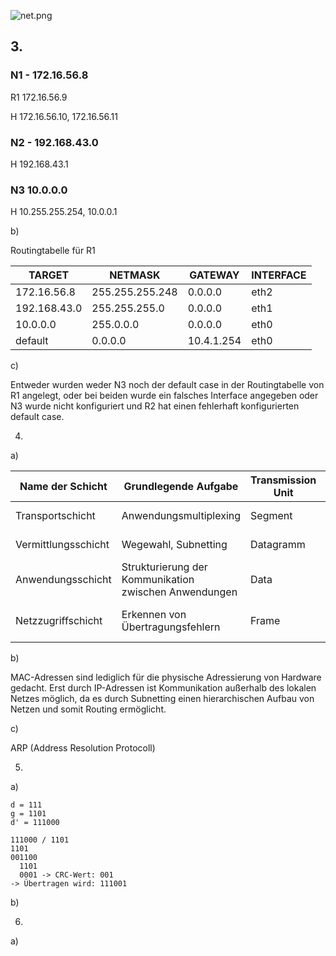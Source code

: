 ![net.png](/home/simon/studium/rechnernetze/altklausur/net.png)

## 3.

### N1 - 172.16.56.8

R1 172.16.56.9

H 172.16.56.10, 172.16.56.11

### N2 - 192.168.43.0

H 192.168.43.1

### N3 10.0.0.0

H 10.255.255.254, 10.0.0.1

b)

Routingtabelle für R1

| TARGET       | NETMASK         | GATEWAY    | INTERFACE |
| ------------ | --------------- | ---------- | --------- |
| 172.16.56.8  | 255.255.255.248 | 0.0.0.0    | eth2      |
| 192.168.43.0 | 255.255.255.0   | 0.0.0.0    | eth1      |
| 10.0.0.0     | 255.0.0.0       | 0.0.0.0    | eth0      |
| default      | 0.0.0.0         | 10.4.1.254 | eth0      |

c)

Entweder wurden weder N3 noch der default case in der Routingtabelle von R1 angelegt, oder bei beiden wurde ein falsches Interface angegeben oder N3 wurde nicht konfiguriert und R2 hat einen fehlerhaft konfigurierten default case.

4.

a)

| Name der Schicht    | Grundlegende Aufgabe                                  | Transmission Unit | Adresse            | Protokoll (Beispiel)     |
| ------------------- | ----------------------------------------------------- | ----------------- | ------------------ | ------------------------ |
| Transportschicht    | Anwendungsmultiplexing                                | Segment           | Port               | TCP, UDP, QUIC           |
| Vermittlungsschicht | Wegewahl, Subnetting                                  | Datagramm         | IP Adresse         | IPv4, IPv6, ICMP         |
| Anwendungsschicht   | Strukturierung der Kommunikation zwischen Anwendungen | Data              | (Well known Ports) | HTTP, DNS, POP3          |
| Netzzugriffschicht  | Erkennen von Übertragungsfehlern                      | Frame             | MAC                | CSMA/CD, Bluetooth, WLAN |

b)

MAC-Adressen sind lediglich für die physische Adressierung von Hardware gedacht. Erst durch IP-Adressen ist Kommunikation außerhalb des lokalen Netzes möglich, da es durch Subnetting einen hierarchischen Aufbau von Netzen und somit Routing ermöglicht.

c)

ARP (Address Resolution Protocoll)

5.

a)

```
d = 111
g = 1101
d' = 111000

111000 / 1101
1101
001100
  1101
  0001 -> CRC-Wert: 001
-> Übertragen wird: 111001
```

b)



6.

a) 
